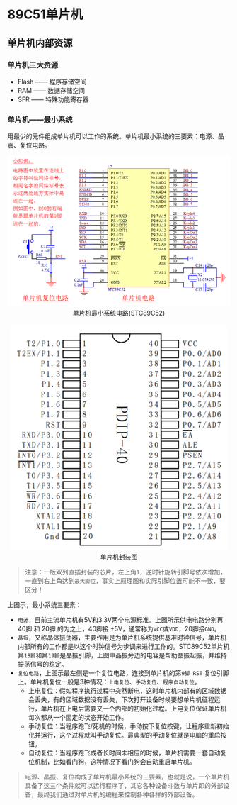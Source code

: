 # 89C51单片机


## 单片机内部资源

### 单片机三大资源
- Flash —— 程序存储空间
- RAM —— 数据存储空间
- SFR —— 特殊功能寄存器

### 单片机——最小系统
用最少的元件组成单片机可以工作的系统。单片机最小系统的三要素：电源、晶震、复位电路。

<div align=center><img src='/pic/89C51/51-1.png'/></div>
<center>单片机最小系统电路(STC89C52)</center>
<br/>
<div align=center><img src='/pic/89C51/51-2.png'/></div>
<center>单片机封装图</center>

> 注意：一版双列直插封装的芯片，左上角`1`，逆时针旋转引脚号依次增加，一直到右上角达到`最大脚位`，事实上原理图和实际引脚位置可能不一致，要区分！

上图示，最小系统三要素：
- `电源`，目前主流单片机有5V和3.3V两个电源标准。上图所示供电电路分别再 40脚 和 20脚 的为之上，40脚接 +5V，通常称为`VCC`或`VDD`，20脚接`GND`。
- `晶振`，又称晶体振荡器，主要作用是为单片机系统提供基准时钟信号，单片机内部所有的工作都是以这个时钟信号为步调来进行工作的。STC89C52单片机第`18脚`和第`19脚`是晶振引脚，上图中晶振旁边的电容是帮助晶振起振，并维持振荡信号的稳定。
- `复位电路`，上图示最左侧是一个复位电路，连接到单片机的第`9脚 RST` 复位引脚上。单片机复位一般是3种情况：`上电复位`、`手动复位`、`程序自动复位`。
    - 上电复位：假如程序执行过程中突然断电，这时单片机内部有的区域数据会丢失，有的区域数据没有丢失，下次打开设备时候要想单片机征程运行，单片机在上电后需要又一个内部的初始化过程。上电复位保证单片机每次都从一个固定的状态开始工作。
    - 手动复位：当程序跑飞/死机的时候，手动按下复位按键，让程序重新初始化并运行，这个过程就叫手动复位。最典型的手动复位就是电脑的重启按钮。
    - 自动复位：当程序跑飞或者长时间未相应的时候，单片机需要一套自动复位机制，比如看门狗，这种情况下看门狗会自动重启单片机。

> 电源、晶振、复位构成了单片机最小系统的三要素，也就是说，一个单片机具备了这三个条件就可以运行程序了，其它各种设备斗数与单片即的外部设备，最终我们通过对单片机的编程来控制各种各样的外部设备。

